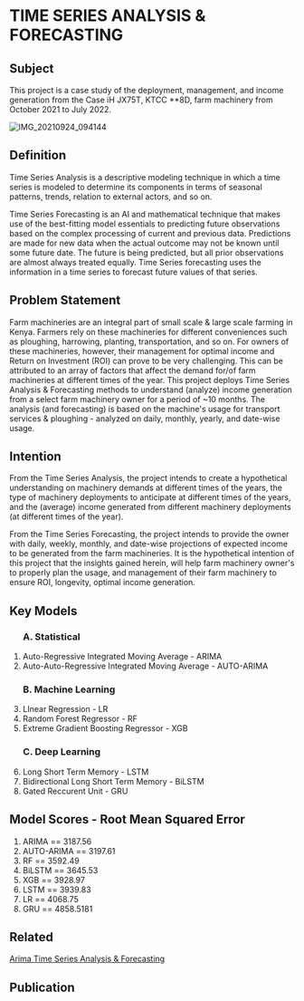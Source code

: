 # TIME SERIES ANALYSIS & FORECASTING

## Subject

This project is a case study of the deployment, management, and income generation from the Case iH JX75T, KTCC **8D, farm machinery from October 2021 to July 2022. 

![IMG_20210924_094144](https://user-images.githubusercontent.com/46624127/216979248-d15aa37b-845c-467b-b69b-45a9c96b249d.jpg)



## Definition

Time Series Analysis is a descriptive modeling technique in which a time series is modeled to determine its components in terms of seasonal patterns, trends, relation to 
external actors, and so on. 

Time Series Forecasting is an AI and mathematical technique that makes use of the best-fitting model essentials to predicting future observations based on the complex 
processing of current and previous data. Predictions are made for new data when the actual outcome may not be known until some future date. The future is being predicted, 
but all prior observations are almost always treated equally. Time Series forecasting uses the information in a time series to forecast future values of that series.

## Problem Statement

Farm machineries are an integral part of small scale & large scale farming in Kenya. Farmers rely on these machineries for different conveniences such as ploughing, harrowing, planting, transportation, and so on. For owners of these machineries, however, their management for optimal income and Return on Investment (ROI) can prove 
to be very challenging. This can be attributed to an array of factors that affect the demand for/of farm machineries at different times of the year.
This project deploys Time Series Analysis & Forecasting methods to understand (analyze) income generation from a select farm machinery owner for a period of ~10 months. 
The analysis (and forecasting) is based on the machine's usage for transport services & ploughing - analyzed on daily, monthly, yearly, and date-wise usage. 

## Intention 

From the Time Series Analysis, the project intends to create a hypothetical understanding on machinery demands at different times of the years, the type of machinery 
deployments to anticipate at different times of the years, and the (average) income generated from different machinery deployments (at different times of the year).

From the Time Series Forecasting, the project intends to provide the owner with daily, weekly, monthly, and date-wise projections of expected income to be generated
from the farm machineries. 
It is the hypothetical intention of this project that the insights gained herein, will help farm machinery owner's to properly plan the usage, and management of their 
farm machinery to ensure ROI, longevity, optimal income generation. 

## Key Models

<ol>
  
 ### A. Statistical
    
  <li>Auto-Regressive Integrated Moving Average - ARIMA</li/>
  <li>Auto-Auto-Regressive Integrated Moving Average - AUTO-ARIMA</li/>
  
 ### B. Machine Learning
  
  <li>LInear Regression - LR</li/>
  <li>Random Forest Regressor - RF</li/>
  <li>Extreme Gradient Boosting Regressor - XGB</li/>
  
  ### C. Deep Learning
  
  <li>Long Short Term Memory - LSTM</li>
  <li> Bidirectional Long Short Term Memory - BiLSTM </li/>
  <li> Gated Reccurent Unit - GRU </li/>
  
</ol/>

## Model Scores - Root Mean Squared Error 

<ol>
  <li>ARIMA       ==    3187.56</li/>
  <li>AUTO-ARIMA  ==    3197.61</li/>
  <li>RF          ==    3592.49</li/>
  <li>BiLSTM      ==    3645.53</li/>
  <li>XGB         ==    3928.97</li/>
  <li>LSTM        ==    3939.83</li/>
  <li>LR          ==    4068.75</li/>
  <li>GRU         ==    4858.5181</li/>
 
</ol/>

## Related
<a href src='https://github.com/wessware/ARIMA_TIME_SERIES_FORECASTING' target='_blank'>Arima Time Series Analysis & Forecasting </a>

## Publication

